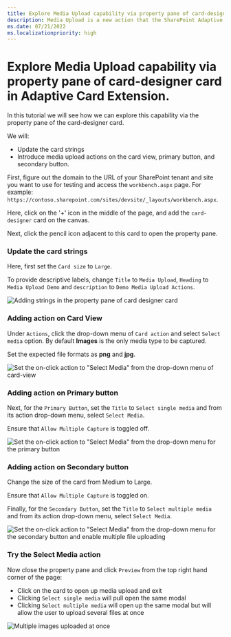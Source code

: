 ```yaml
---
title: Explore Media Upload capability via property pane of card-designer card in Adaptive Card Extension
description: Media Upload is a new action that the SharePoint Adaptive Card Extension framework supports. In this tutorial we will see how we can explore this capability via the property pane of the card-designer card.
ms.date: 07/21/2022
ms.localizationpriority: high
---
```


# Explore Media Upload capability via property pane of card-designer card in Adaptive Card Extension.

In this tutorial we will see how we can explore this capability via the property pane of the card-designer card.

We will:

- Update the card strings
- Introduce media upload actions on the card view, primary button, and secondary button.

First, figure out the domain to the URL of your SharePoint tenant and site you want to use for testing and access the `workbench.aspx` page. For example: `https://contoso.sharepoint.com/sites/devsite/_layouts/workbench.aspx`.

Here, click on the '+' icon in the middle of the page, and add the `card-designer` card on the canvas.

Next, click the pencil icon adjacent to this card to open the property pane.

### Update the card strings

Here, first set the `Card size` to `Large`.

To provide descriptive labels, change `Title` to `Media Upload`, `Heading` to `Media Upload Demo` and `description` to `Demo Media Upload Actions`.

![Adding strings in the property pane of card designer card](./img/mediaUploadPropertyPaneStrings.PNG)

### Adding action on Card View

Under `Actions`, click the drop-down menu of `Card action` and select `Select media` option. By default **Images** is the only media type to be captured.

Set the expected file formats as **png** and **jpg**.

![Set the on-click action to "Select Media" from the drop-down menu of card-view](./img/mediaUploadPropertyPaneCardAction.PNG)

### Adding action on Primary button

Next, for the `Primary Button`, set the `Title` to `Select single media` and from its action drop-down menu, select `Select Media`.

Ensure that `Allow Multiple Capture` is toggled off.

![Set the on-click action to "Select Media" from the drop-down menu for the primary button](./img//mediaUploadPropertyPanePrimaryButtonAction.PNG)

### Adding action on Secondary button

Change the size of the card from Medium to Large.

Ensure that `Allow Multiple Capture` is toggled on.

Finally, for the `Secondary Button`, set the `Title` to `Select multiple media` and from its action drop-down menu, select `Select Media`.

![Set the on-click action to "Select Media" from the drop-down menu for the secondary button and enable multiple file uploading](./img/mediaUploadPropertyPaneSecondaryButtonAction.PNG)

### Try the Select Media action

Now close the property pane and click `Preview` from the top right hand corner of the page:

- Click on the card to open up media upload and exit
- Clicking `Select single media` will pull open the same modal 
- Clicking `Select multiple media` will open up the same modal but will allow the user to upload several files at once

![Multiple images uploaded at once](./img/mediaUploadPropertyPaneMultipleImages.PNG)